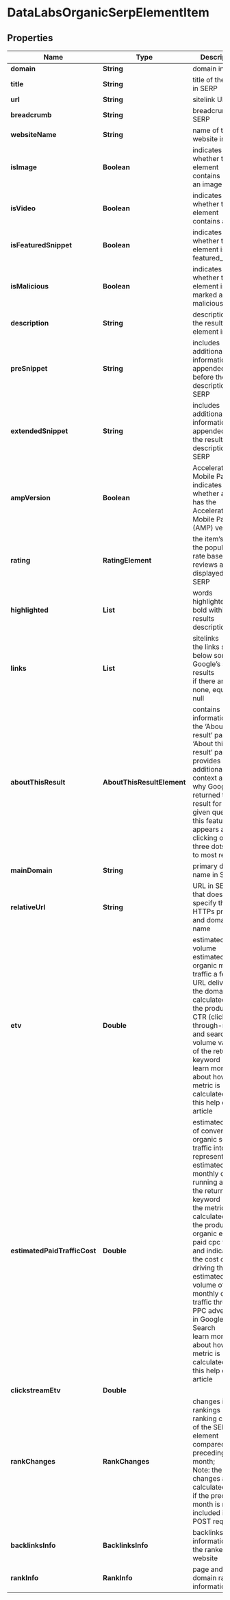 # DataLabsOrganicSerpElementItem


## Properties

| Name | Type | Description | Notes |
|------------ | ------------- | ------------- | -------------|
**domain** | **String** | domain in SERP |[optional]|
**title** | **String** | title of the result in SERP |[optional]|
**url** | **String** | sitelink URL |[optional]|
**breadcrumb** | **String** | breadcrumb in SERP |[optional]|
**websiteName** | **String** | name of the website in SERP |[optional]|
**isImage** | **Boolean** | indicates whether the element contains an image |[optional]|
**isVideo** | **Boolean** | indicates whether the element contains a video |[optional]|
**isFeaturedSnippet** | **Boolean** | indicates whether the element is a featured_snippet |[optional]|
**isMalicious** | **Boolean** | indicates whether the element is marked as malicious |[optional]|
**description** | **String** | description of the results element in SERP |[optional]|
**preSnippet** | **String** | includes additional information appended before the result description in SERP |[optional]|
**extendedSnippet** | **String** | includes additional information appended after the result description in SERP |[optional]|
**ampVersion** | **Boolean** | Accelerated Mobile Pages<br>indicates whether an item has the Accelerated Mobile Page (AMP) version |[optional]|
**rating** | **RatingElement** | the item’s rating <br>the popularity rate based on reviews and displayed in SERP |[optional]|
**highlighted** | **List<String>** | words highlighted in bold within the results description |[optional]|
**links** | **List<LinkElement>** | sitelinks<br>the links shown below some of Google’s search results<br>if there are none, equals null |[optional]|
**aboutThisResult** | **AboutThisResultElement** | contains information from the ‘About this result’ panel<br>‘About this result’ panel provides additional context about why Google returned this result for the given query;<br>this feature appears after clicking on the three dots next to most results |[optional]|
**mainDomain** | **String** | primary domain name in SERP |[optional]|
**relativeUrl** | **String** | URL in SERP that does not specify the HTTPs protocol and domain name |[optional]|
**etv** | **Double** | estimated traffic volume<br>estimated organic monthly traffic a featured URL delivers to the domain<br>calculated as the product of CTR (click-through-rate) and search volume values of the returned keyword<br>learn more about how the metric is calculated in this help center article |[optional]|
**estimatedPaidTrafficCost** | **Double** | estimated cost of converting organic search traffic into paid<br>represents the estimated monthly cost of running ads for the returned keyword<br>the metric is calculated as the product of organic etv and paid cpc values and indicates the cost of driving the estimated volume of monthly organic traffic through PPC advertising in Google Search<br>learn more about how the metric is calculated in this help center article |[optional]|
**clickstreamEtv** | **Double** |  |[optional]|
**rankChanges** | **RankChanges** | changes in rankings<br>ranking changes of the SERP element compared to the preceding month;<br>Note: the changes are calculated even if the preceding month is not included in a POST request |[optional]|
**backlinksInfo** | **BacklinksInfo** | backlinks information for the ranked website |[optional]|
**rankInfo** | **RankInfo** | page and domain rank information |[optional]|